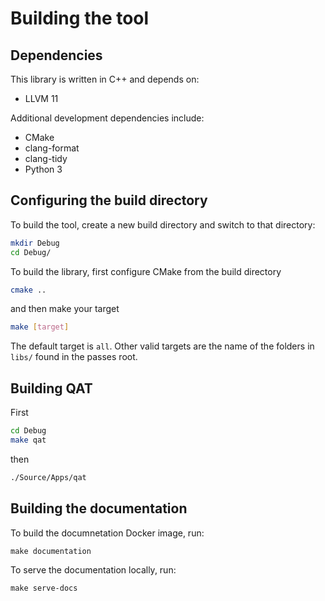 # Building the tool

## Dependencies

This library is written in C++ and depends on:

- LLVM 11

Additional development dependencies include:

- CMake
- clang-format
- clang-tidy
- Python 3

## Configuring the build directory

To build the tool, create a new build directory and switch to that directory:

```sh
mkdir Debug
cd Debug/
```

To build the library, first configure CMake from the build directory

```sh
cmake ..
```

and then make your target

```sh
make [target]
```

The default target is `all`. Other valid targets are the name of the folders in `libs/` found in the passes root.

## Building QAT

First

```sh
cd Debug
make qat
```

then

```sh
./Source/Apps/qat
```

## Building the documentation

To build the documnetation Docker image, run:

```
make documentation
```

To serve the documentation locally, run:

```
make serve-docs
```
